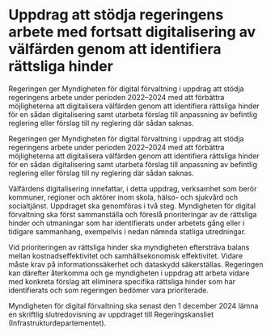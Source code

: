 # Uppdrag att stödja regeringens arbete med fortsatt digitalisering av välfärden genom att identifiera rättsliga hinder

Regeringen ger Myndigheten för digital förvaltning i uppdrag att stödja regeringens arbete under perioden 2022–2024 med att förbättra möjligheterna att digitalisera välfärden genom att identifiera rättsliga hinder för en sådan digitalisering samt utarbeta förslag till anpassning av befintlig reglering eller förslag till ny reglering där sådan saknas.

Regeringen ger Myndigheten för digital förvaltning i uppdrag att stödja regeringens arbete under perioden 2022–2024 med att förbättra möjligheterna att digitalisera välfärden genom att identifiera rättsliga hinder för en sådan digitalisering samt utarbeta förslag till anpassning av befintlig reglering eller förslag till ny reglering där sådan saknas.

Välfärdens digitalisering innefattar, i detta uppdrag, verksamhet som berör kommuner, regioner och aktörer inom skola, hälso- och sjukvård och socialtjänst. Uppdraget ska genomföras i två steg. Myndigheten för digital förvaltning ska först sammanställa och föreslå prioriteringar av de rättsliga hinder och utmaningar som har identifierats under arbetets gång eller i tidigare sammanhang, exempelvis i nedan nämnda statliga utredningar.

Vid prioriteringen av rättsliga hinder ska myndigheten eftersträva balans mellan kostnadseffektivitet och samhällsekonomisk effektivitet. Vidare måste krav på informationssäkerhet och dataskydd säkerställas. Regeringen kan därefter återkomma och ge myndigheten i uppdrag att arbeta vidare med konkreta förslag att eliminera specifika rättsliga hinder som har identifierats och som regeringen bedömer vara prioriterade.

Myndigheten för digital förvaltning ska senast den 1 december 2024 lämna en skriftlig slutredovisning av uppdraget till Regeringskansliet (Infrastrukturdepartementet).
